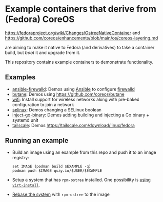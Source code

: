 # Example containers that derive from (Fedora) CoreOS

https://fedoraproject.org/wiki/Changes/OstreeNativeContainer
and https://github.com/coreos/enhancements/blob/main/os/coreos-layering.md

are aiming to make it native to Fedora (and derivatives)
to take a container build, but *boot* it and upgrade from it.

This repository contains example containers to demonstrate
functionality.

## Examples

- [ansible-firewalld](ansible-firewalld/): Demos using [Ansible](https://github.com/ansible/ansible) to configure [firewalld](https://github.com/firewalld/firewalld)
- [butane](butane/): Demos using https://github.com/coreos/butane
- [wifi](wifi/): Install support for wireless networks along with pre-baked configuration to join a network
- [selinux](selinux/): Demos changing a SELinux boolean
- [inject-go-binary](inject-go-binary/): Demos adding building and injecting a Go binary + systemd unit
- [tailscale](tailscale/): Demos https://tailscale.com/download/linux/fedora

## Running an example

- Build an image using an example from this repo and push it to an image registry:
  ```
  set IMAGE (podman build $EXAMPLE -q)
  podman push $IMAGE quay.io/$USER/$EXAMPLE
  ```

- Setup a system that has `rpm-ostree` installed. One possibility is [using `virt-install`](https://docs.fedoraproject.org/en-US/fedora-coreos/getting-started/#_booting_on_a_local_hypervisor_libvirt_example).


- [Rebase the system](https://coreos.github.io/rpm-ostree/container/#rebasing-a-client-system) with `rpm-ostree` to the image
